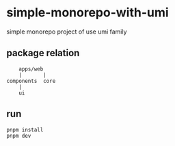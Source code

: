 # simple-monorepo-with-umi

simple monorepo project of use umi family


## package relation
```
    apps/web
    |       |
components  core
    |
    ui
```


## run

```
pnpm install
pnpm dev
```
